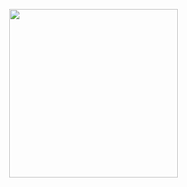 <p align="center">
<img src="https://file.garden/Zksm3X9ssmyz7mne/crk-sonic.gif"<width="300" height="300">
</p>
